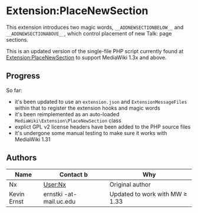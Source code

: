 # Extension:PlaceNewSection

This extension introduces two magic words, `__ADDNEWSECTIONBELOW__` and
`__ADDNEWSECTIONABOVE__`, which control placement of new Talk: page sections. 

This is an updated version of the single-file PHP script currently found
at [Extension:PlaceNewSection][1] to support MediaWiki 1.3x and above.

## Progress

So far:

* it's been updated to use an `extension.json` and `ExtensionMessageFiles`
  within that to register the extension hooks and magic words
* it's been reimplemented as an auto-loaded `MediaWiki\Extension\PlaceNewSection`
  class
* explict GPL v2 license headers have been added to the PHP source files
* it's undergone some manual testing to make sure it works with MediaWiki 1.31

## Authors

| Name         | Contact                  b| Why
| ----         | -------                  | ---
| Nx           | [User:Nx][2]             | Original author
| Kevin Ernst  | ernstki -at- mail.uc.edu | Updated to work with MW ≥ 1.33

[1]: https://www.mediawiki.org/wiki/Extension:PlaceNewSection
[2]: https://en.wikipedia.org/wiki/User:Nx
